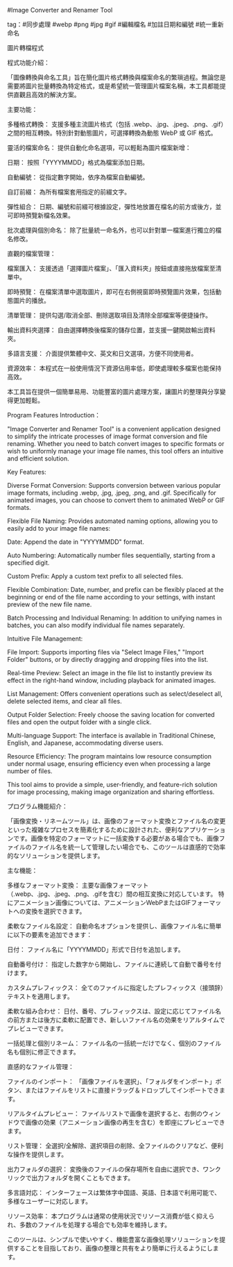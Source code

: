 #Image Converter and Renamer Tool

tag：#同步處理 #webp #png #jpg #gif #編輯檔名 #加註日期和編號 #統一重新命名

圖片轉檔程式

程式功能介紹：

「圖像轉換與命名工具」旨在簡化圖片格式轉換與檔案命名的繁瑣過程。無論您是需要將圖片批量轉換為特定格式，或是希望統一管理圖片檔案名稱，本工具都能提供直觀且高效的解決方案。

主要功能：

多種格式轉換： 支援多種主流圖片格式（包括 .webp、.jpg、.jpeg、.png、.gif）之間的相互轉換。特別針對動態圖片，可選擇轉換為動態 WebP 或 GIF 格式。

靈活的檔案命名： 提供自動化命名選項，可以輕鬆為圖片檔案新增：

日期： 按照「YYYYMMDD」格式為檔案添加日期。

自動編號： 從指定數字開始，依序為檔案自動編號。

自訂前綴： 為所有檔案套用指定的前綴文字。

彈性組合： 日期、編號和前綴可根據設定，彈性地放置在檔名的前方或後方，並可即時預覽新檔名效果。

批次處理與個別命名： 除了批量統一命名外，也可以針對單一檔案進行獨立的檔名修改。

直觀的檔案管理：

檔案匯入： 支援透過「選擇圖片檔案」、「匯入資料夾」按鈕或直接拖放檔案至清單中。

即時預覽： 在檔案清單中選取圖片，即可在右側視窗即時預覽圖片效果，包括動態圖片的播放。

清單管理： 提供勾選/取消全部、刪除選取項目及清除全部檔案等便捷操作。

輸出資料夾選擇： 自由選擇轉換後檔案的儲存位置，並支援一鍵開啟輸出資料夾。

多語言支援： 介面提供繁體中文、英文和日文選項，方便不同使用者。

資源效率： 本程式在一般使用情況下資源佔用率低，即使處理較多檔案也能保持高效。

本工具旨在提供一個簡單易用、功能豐富的圖片處理方案，讓圖片的整理與分享變得更加輕鬆。

Program Features Introduction：

"Image Converter and Renamer Tool" is a convenient application designed to simplify the intricate processes of image format conversion and file renaming. Whether you need to batch convert images to specific formats or wish to uniformly manage your image file names, this tool offers an intuitive and efficient solution.

Key Features:

Diverse Format Conversion: Supports conversion between various popular image formats, including .webp, .jpg, .jpeg, .png, and .gif. Specifically for animated images, you can choose to convert them to animated WebP or GIF formats.

Flexible File Naming: Provides automated naming options, allowing you to easily add to your image file names:

Date: Append the date in "YYYYMMDD" format.

Auto Numbering: Automatically number files sequentially, starting from a specified digit.

Custom Prefix: Apply a custom text prefix to all selected files.

Flexible Combination: Date, number, and prefix can be flexibly placed at the beginning or end of the file name according to your settings, with instant preview of the new file name.

Batch Processing and Individual Renaming: In addition to unifying names in batches, you can also modify individual file names separately.

Intuitive File Management:

File Import: Supports importing files via "Select Image Files," "Import Folder" buttons, or by directly dragging and dropping files into the list.

Real-time Preview: Select an image in the file list to instantly preview its effect in the right-hand window, including playback for animated images.

List Management: Offers convenient operations such as select/deselect all, delete selected items, and clear all files.

Output Folder Selection: Freely choose the saving location for converted files and open the output folder with a single click.

Multi-language Support: The interface is available in Traditional Chinese, English, and Japanese, accommodating diverse users.

Resource Efficiency: The program maintains low resource consumption under normal usage, ensuring efficiency even when processing a large number of files.

This tool aims to provide a simple, user-friendly, and feature-rich solution for image processing, making image organization and sharing effortless.

プログラム機能紹介：

「画像変換・リネームツール」は、画像のフォーマット変換とファイル名の変更といった複雑なプロセスを簡素化するために設計された、便利なアプリケーションです。画像を特定のフォーマットに一括変換する必要がある場合でも、画像ファイルのファイル名を統一して管理したい場合でも、このツールは直感的で効率的なソリューションを提供します。

主な機能：

多様なフォーマット変換： 主要な画像フォーマット（.webp、.jpg、.jpeg、.png、.gifを含む）間の相互変換に対応しています。 特にアニメーション画像については、アニメーションWebPまたはGIFフォーマットへの変換を選択できます。

柔軟なファイル名設定： 自動命名オプションを提供し、画像ファイル名に簡単に以下の要素を追加できます：

日付： ファイル名に「YYYYMMDD」形式で日付を追加します。

自動番号付け： 指定した数字から開始し、ファイルに連続して自動で番号を付けます。

カスタムプレフィックス： 全てのファイルに指定したプレフィックス（接頭辞）テキストを適用します。

柔軟な組み合わせ： 日付、番号、プレフィックスは、設定に応じてファイル名の前方または後方に柔軟に配置でき、新しいファイル名の効果をリアルタイムでプレビューできます。

一括処理と個別リネーム： ファイル名の一括統一だけでなく、個別のファイル名も個別に修正できます。

直感的なファイル管理：

ファイルのインポート： 「画像ファイルを選択」、「フォルダをインポート」ボタン、またはファイルをリストに直接ドラッグ＆ドロップしてインポートできます。

リアルタイムプレビュー： ファイルリストで画像を選択すると、右側のウィンドウで画像の効果（アニメーション画像の再生を含む）を即座にプレビューできます。

リスト管理： 全選択/全解除、選択項目の削除、全ファイルのクリアなど、便利な操作を提供します。

出力フォルダの選択： 変換後のファイルの保存場所を自由に選択でき、ワンクリックで出力フォルダを開くこともできます。

多言語対応： インターフェースは繁体字中国語、英語、日本語で利用可能で、多様なユーザーに対応します。

リソース効率： 本プログラムは通常の使用状況でリソース消費が低く抑えられ、多数のファイルを処理する場合でも効率を維持します。

このツールは、シンプルで使いやすく、機能豊富な画像処理ソリューションを提供することを目指しており、画像の整理と共有をより簡単に行えるようにします。
